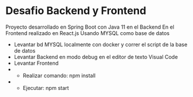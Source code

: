 # Desafio Backend y Frontend



Proyecto desarrollado en Spring Boot con Java 11 en el Backend
En el Frontend realizado en React.js
Usando MYSQL como base de datos

- Levantar bd MYSQL localmente con docker y correr el script de la base de datos
- Levantar Backend en modo debug en el editor de texto Visual Code  
- Levantar Frontend
- - Realizar comando:  npm install 
- - Ejecutar: npm start
